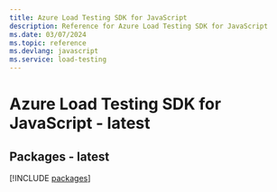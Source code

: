 ```yaml
---
title: Azure Load Testing SDK for JavaScript
description: Reference for Azure Load Testing SDK for JavaScript
ms.date: 03/07/2024
ms.topic: reference
ms.devlang: javascript
ms.service: load-testing
---
```

# Azure Load Testing SDK for JavaScript - latest
## Packages - latest
[!INCLUDE [packages](load-testing-index.md)]